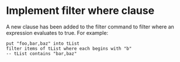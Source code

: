 # Implement filter where clause

A new clause has been added to the filter command to filter where an expression
evaluates to true. For example:

    put "foo,bar,baz" into tList
    filter items of tList where each begins with "b"
    -- tList contains "bar,baz"
